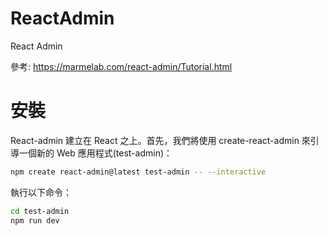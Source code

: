 # ReactAdmin
React Admin

參考: https://marmelab.com/react-admin/Tutorial.html

# 安裝
React-admin 建立在 React 之上。首先，我們將使用 create-react-admin 來引導一個新的 Web 應用程式(test-admin)：
```bash
npm create react-admin@latest test-admin -- --interactive
```
執行以下命令：
```bash
cd test-admin
npm run dev
```
